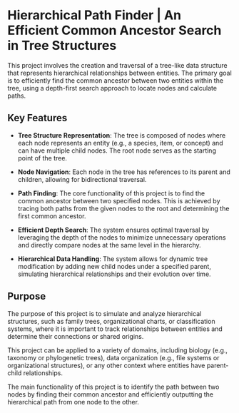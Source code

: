 # Hierarchical Path Finder | An Efficient Common Ancestor Search in Tree Structures

This project involves the creation and traversal of a tree-like data structure that represents hierarchical relationships between entities. The primary goal is to efficiently find the common ancestor between two entities within the tree, using a depth-first search approach to locate nodes and calculate paths.

## Key Features

- **Tree Structure Representation**: The tree is composed of nodes where each node represents an entity (e.g., a species, item, or concept) and can have multiple child nodes. The root node serves as the starting point of the tree.

- **Node Navigation**: Each node in the tree has references to its parent and children, allowing for bidirectional traversal.

- **Path Finding**: The core functionality of this project is to find the common ancestor between two specified nodes. This is achieved by tracing both paths from the given nodes to the root and determining the first common ancestor.

- **Efficient Depth Search**: The system ensures optimal traversal by leveraging the depth of the nodes to minimize unnecessary operations and directly compare nodes at the same level in the hierarchy.

- **Hierarchical Data Handling**: The system allows for dynamic tree modification by adding new child nodes under a specified parent, simulating hierarchical relationships and their evolution over time.

## Purpose

The purpose of this project is to simulate and analyze hierarchical structures, such as family trees, organizational charts, or classification systems, where it is important to track relationships between entities and determine their connections or shared origins.

This project can be applied to a variety of domains, including biology (e.g., taxonomy or phylogenetic trees), data organization (e.g., file systems or organizational structures), or any other context where entities have parent-child relationships.

The main functionality of this project is to identify the path between two nodes by finding their common ancestor and efficiently outputting the hierarchical path from one node to the other.

